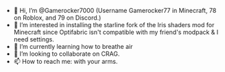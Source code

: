 - 👋 Hi, I’m @Gamerocker7000 (Username Gamerocker77 in Minecraft, 78 on Roblox, and 79 on Discord.)
- 👀 I’m interested in installing the starline fork of the Iris shaders mod for Minecraft since Optifabric isn't compatible with my friend's modpack & I need settings.
- 🌱 I’m currently learning how to breathe air
- 💞️ I’m looking to collaborate on CRAG.
- 📫 How to reach me: with your arms.

<!---
Gamerocker7000/Gamerocker7000 is a ✨ special ✨ repository because its `README.md` (this file) appears on your GitHub profile.
You can click the Preview link to take a look at your changes.
--->
